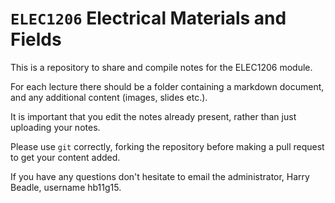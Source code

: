 # `ELEC1206` Electrical Materials and Fields

This is a repository to share and compile notes for the ELEC1206
module.

For each lecture there should be a folder containing a markdown
document, and any additional content (images, slides etc.).

It is important that you edit the notes already present, rather than
just uploading your notes.

Please use `git` correctly, forking the repository before making a 
pull request to get your content added.

If you have any questions don't hesitate to email the administrator, 
Harry Beadle, username hb11g15.